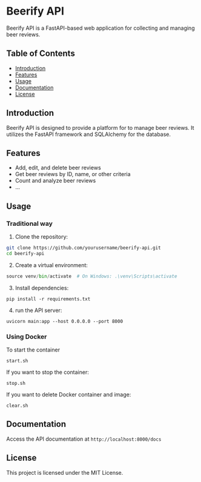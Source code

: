 # Beerify API

Beerify API is a FastAPI-based web application for collecting and managing beer reviews.

## Table of Contents
- [Introduction](#introduction)
- [Features](#features)
- [Usage](#usage)
- [Documentation](#endpoints)
- [License](#license)

## Introduction

Beerify API is designed to provide a platform for to manage beer reviews. It utilizes the FastAPI framework and SQLAlchemy for the database.

## Features

- Add, edit, and delete beer reviews
- Get beer reviews by ID, name, or other criteria
- Count and analyze beer reviews
- ...

## Usage

### Traditional way
1. Clone the repository:
```bash
git clone https://github.com/yourusername/beerify-api.git
cd beerify-api
```
2. Create a virtual environment:
```python -m venv venv
source venv/bin/activate  # On Windows: .\venv\Scripts\activate
```
3. Install dependencies:
```
pip install -r requirements.txt
```
4. run the API server:
```
uvicorn main:app --host 0.0.0.0 --port 8000
```

### Using Docker
To start the container
```
start.sh
```

If you want to stop the container:
```
stop.sh
```

If you want to delete Docker container and image:
```
clear.sh
```

## Documentation
Access the API documentation at `http://localhost:8000/docs`

## License
This project is licensed under the MIT License.